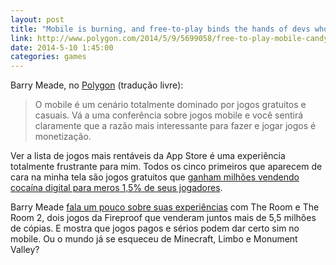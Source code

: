 ```yaml
---
layout: post
title: "Mobile is burning, and free-to-play binds the hands of devs who want to help"
link: http://www.polygon.com/2014/5/9/5699058/free-to-play-mobile-candy-crush-the-room
date: 2014-5-10 1:45:00
categories: games
---
```


Barry Meade, no [Polygon](http://www.polygon.com/2014/5/9/5699058/free-to-play-mobile-candy-crush-the-room) (tradução livre):

> O mobile é um cenário totalmente dominado por jogos gratuitos e casuais. Vá a uma conferência sobre jogos mobile e você sentirá claramente que a razão mais interessante para fazer e jogar jogos é monetização.

Ver a lista de jogos mais rentáveis da App Store é uma experiência totalmente frustrante para mim. Todos os cinco primeiros que aparecem de cara na minha tela são jogos gratuitos que [ganham milhões vendendo cocaína digital para meros 1,5% de seus jogadores](http://www.prnewswire.com/news-releases/swrve-finds-015-of-mobile-gamers-contribute-50-of-all-in-game-revenue-247246771.html).

Barry Meade [fala um pouco sobre suas experiências](http://www.polygon.com/2014/5/9/5699058/free-to-play-mobile-candy-crush-the-room) com The Room e The Room 2, dois jogos da Fireproof que venderam juntos mais de 5,5 milhões de cópias. E mostra que jogos pagos e sérios podem dar certo sim no mobile. Ou o mundo já se esqueceu de Minecraft, Limbo e Monument Valley?